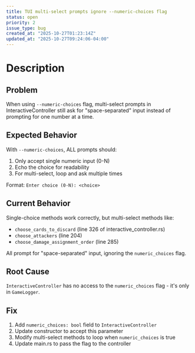 ```yaml
---
title: TUI multi-select prompts ignore --numeric-choices flag
status: open
priority: 2
issue_type: bug
created_at: "2025-10-27T01:23:14Z"
updated_at: "2025-10-27T09:24:06-04:00"
---
```


# Description

## Problem

When using `--numeric-choices` flag, multi-select prompts in InteractiveController still ask for "space-separated" input instead of prompting for one number at a time.

## Expected Behavior

With `--numeric-choices`, ALL prompts should:
1. Only accept single numeric input (0-N)
2. Echo the choice for readability
3. For multi-select, loop and ask multiple times

Format: `Enter choice (0-N): <choice>`

## Current Behavior

Single-choice methods work correctly, but multi-select methods like:
- `choose_cards_to_discard` (line 326 of interactive_controller.rs)
- `choose_attackers` (line 204)
- `choose_damage_assignment_order` (line 285)

All prompt for "space-separated" input, ignoring the `numeric_choices` flag.

## Root Cause

`InteractiveController` has no access to the `numeric_choices` flag - it's only in `GameLogger`.

## Fix

1. Add `numeric_choices: bool` field to `InteractiveController`
2. Update constructor to accept this parameter  
3. Modify multi-select methods to loop when `numeric_choices` is true
4. Update main.rs to pass the flag to the controller
